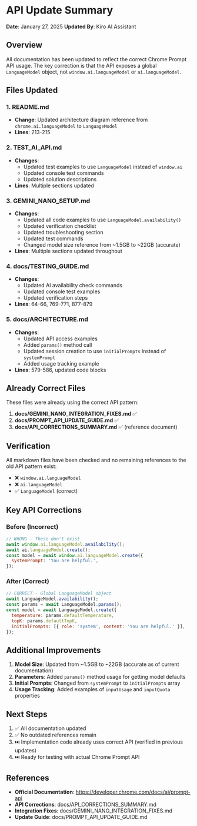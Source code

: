# API Update Summary

**Date**: January 27, 2025
**Updated By**: Kiro AI Assistant

## Overview

All documentation has been updated to reflect the correct Chrome Prompt API usage. The key correction is that the API exposes a global `LanguageModel` object, not `window.ai.languageModel` or `ai.languageModel`.

## Files Updated

### 1. README.md

- **Change**: Updated architecture diagram reference from `chrome.ai.languageModel` to `LanguageModel`
- **Lines**: 213-215

### 2. TEST_AI_API.md

- **Changes**:
  - Updated test examples to use `LanguageModel` instead of `window.ai`
  - Updated console test commands
  - Updated solution descriptions
- **Lines**: Multiple sections updated

### 3. GEMINI_NANO_SETUP.md

- **Changes**:
  - Updated all code examples to use `LanguageModel.availability()`
  - Updated verification checklist
  - Updated troubleshooting section
  - Updated test commands
  - Changed model size reference from ~1.5GB to ~22GB (accurate)
- **Lines**: Multiple sections updated throughout

### 4. docs/TESTING_GUIDE.md

- **Changes**:
  - Updated AI availability check commands
  - Updated console test examples
  - Updated verification steps
- **Lines**: 64-66, 769-771, 877-879

### 5. docs/ARCHITECTURE.md

- **Changes**:
  - Updated API access examples
  - Added `params()` method call
  - Updated session creation to use `initialPrompts` instead of `systemPrompt`
  - Added usage tracking example
- **Lines**: 579-586, updated code blocks

## Already Correct Files

These files were already using the correct API pattern:

1. **docs/GEMINI_NANO_INTEGRATION_FIXES.md** ✅
2. **docs/PROMPT_API_UPDATE_GUIDE.md** ✅
3. **docs/API_CORRECTIONS_SUMMARY.md** ✅ (reference document)

## Verification

All markdown files have been checked and no remaining references to the old API pattern exist:

- ❌ `window.ai.languageModel`
- ❌ `ai.languageModel`
- ✅ `LanguageModel` (correct)

## Key API Corrections

### Before (Incorrect)

```javascript
// WRONG - These don't exist
await window.ai.languageModel.availability();
await ai.languageModel.create();
const model = await window.ai.languageModel.create({
  systemPrompt: 'You are helpful.',
});
```

### After (Correct)

```javascript
// CORRECT - Global LanguageModel object
await LanguageModel.availability();
const params = await LanguageModel.params();
const model = await LanguageModel.create({
  temperature: params.defaultTemperature,
  topK: params.defaultTopK,
  initialPrompts: [{ role: 'system', content: 'You are helpful.' }],
});
```

## Additional Improvements

1. **Model Size**: Updated from ~1.5GB to ~22GB (accurate as of current documentation)
2. **Parameters**: Added `params()` method usage for getting model defaults
3. **Initial Prompts**: Changed from `systemPrompt` to `initialPrompts` array
4. **Usage Tracking**: Added examples of `inputUsage` and `inputQuota` properties

## Next Steps

1. ✅ All documentation updated
2. ✅ No outdated references remain
3. ⏭️ Implementation code already uses correct API (verified in previous updates)
4. ⏭️ Ready for testing with actual Chrome Prompt API

## References

- **Official Documentation**: https://developer.chrome.com/docs/ai/prompt-api
- **API Corrections**: docs/API_CORRECTIONS_SUMMARY.md
- **Integration Fixes**: docs/GEMINI_NANO_INTEGRATION_FIXES.md
- **Update Guide**: docs/PROMPT_API_UPDATE_GUIDE.md
